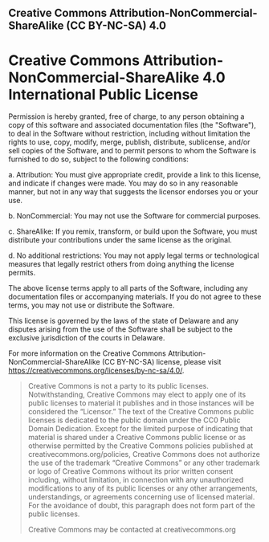 ## Creative Commons Attribution-NonCommercial-ShareAlike (CC BY-NC-SA) 4.0

# Creative Commons Attribution-NonCommercial-ShareAlike 4.0 International Public License

Permission is hereby granted, free of charge, to any person obtaining a copy of this software and associated documentation files (the "Software"), to deal in the Software without restriction, including without limitation the rights to use, copy, modify, merge, publish, distribute, sublicense, and/or sell copies of the Software, and to permit persons to whom the Software is furnished to do so, subject to the following conditions:

a. Attribution: You must give appropriate credit, provide a link to this license, and indicate if changes were made. You may do so in any reasonable manner, but not in any way that suggests the licensor endorses you or your use.

b. NonCommercial: You may not use the Software for commercial purposes.

c. ShareAlike: If you remix, transform, or build upon the Software, you must distribute your contributions under the same license as the original.

d. No additional restrictions: You may not apply legal terms or technological measures that legally restrict others from doing anything the license permits.

The above license terms apply to all parts of the Software, including any documentation files or accompanying materials. If you do not agree to these terms, you may not use or distribute the Software.

This license is governed by the laws of the state of Delaware and any disputes arising from the use of the Software shall be subject to the exclusive jurisdiction of the courts in Delaware.

For more information on the Creative Commons Attribution-NonCommercial-ShareAlike (CC BY-NC-SA) license, please visit https://creativecommons.org/licenses/by-nc-sa/4.0/.

> Creative Commons is not a party to its public licenses. Notwithstanding, Creative Commons may elect to apply one of its public licenses to material it publishes and in those instances will be considered the “Licensor.” The text of the Creative Commons public licenses is dedicated to the public domain under the CC0 Public Domain Dedication. Except for the limited purpose of indicating that material is shared under a Creative Commons public license or as otherwise permitted by the Creative Commons policies published at creativecommons.org/policies, Creative Commons does not authorize the use of the trademark “Creative Commons” or any other trademark or logo of Creative Commons without its prior written consent including, without limitation, in connection with any unauthorized modifications to any of its public licenses or any other arrangements, understandings, or agreements concerning use of licensed material. For the avoidance of doubt, this paragraph does not form part of the public licenses.
>
> Creative Commons may be contacted at creativecommons.org
